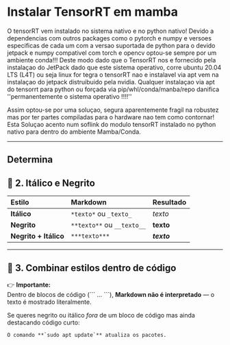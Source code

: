 # Instalar TensorRT em mamba

O tensorRT vem instalado no sistema nativo e no python nativo! Devido a dependencias com outros packages como o pytorch e numpy e versoes especificas de cada um com a versao suportada de python para o devido jetpack e numpy compativel com torch e opencv optou-se sempre por um ambiente conda!!!
Deste modo dado que o TensorRT nos e fornecido pela instalaçao do JetPack dado que este sistema operativo, corre ubuntu 20.04 LTS (L4T) ou seja linux for tegra o tensorRT nao e instalavel via apt vem na instalaçao do jetpack distruibuido pela nvidia.
Qualquer instalaçao via apt do tensorrt para python ou forçada via pip/whl/conda/manba/repo danifica ''permanentemente o sistema operativo !!!!''

Assim optou-se por uma soluçao, segura aparentemente fragil na robustez mas por ter partes compiladas para o hardware nao tem como contornar!
Esta Soluçao acento num soflink do modulo tensorRT instalado no python nativo para dentro do ambiente Mamba/Conda.

---

## Determina

## 🔹 2. Itálico e Negrito

| Estilo | Markdown | Resultado |
|:-------|:----------|:-----------|
| **Itálico** | `*texto*` ou `_texto_` | *texto* |
| **Negrito** | `**texto**` ou `__texto__` | **texto** |
| **Negrito + Itálico** | `***texto***` | ***texto*** |

---

## 🔹 3. Combinar estilos dentro de código

👉 **Importante:**  
Dentro de blocos de código (\`\`\` … \`\`\`), **Markdown não é interpretado** — o texto é mostrado literalmente.  

Se queres negrito ou itálico *fora* de um bloco de código mas ainda destacando código curto:
```md
O comando **`sudo apt update`** atualiza os pacotes.
